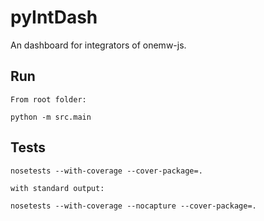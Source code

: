 pyIntDash
=========

An dashboard for integrators of onemw-js.

Run
---
    From root folder:

    python -m src.main


Tests
-----

    nosetests --with-coverage --cover-package=.

    with standard output:

    nosetests --with-coverage --nocapture --cover-package=.